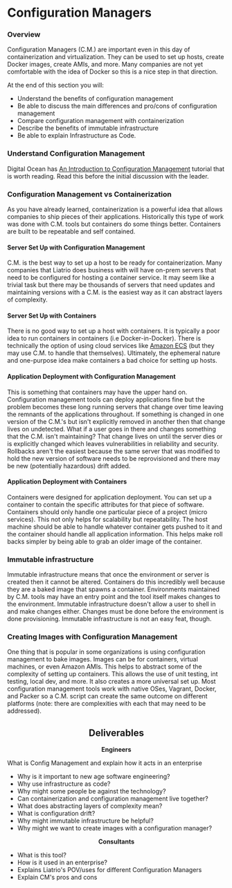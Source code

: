# Configuration Managers

### Overview

Configuration Managers (C.M.) are important even in this day of containerization and virtualization. They can be used to set up hosts, create Docker images, create AMIs, and more. Many companies are not yet comfortable with the idea of Docker so this is a nice step in that direction. 

At the end of this section you will: 

- Understand the benefits of configuration management
- Be able to discuss the main differences and pro/cons of configuration management
- Compare configuration management with containerization
- Describe the benefits of immutable infrastructure
- Be able to explain Infrastructure as Code. 

### Understand Configuration Management

Digital Ocean has [An Introduction to Configuration Management](https://www.digitalocean.com/community/tutorials/an-introduction-to-configuration-management) tutorial that is worth reading. Read this before the initial discussion with the leader. 

### Configuration Management vs Containerization

As you have already learned, containerization is a powerful idea that allows companies to ship pieces of their applications. Historically this type of work was done with C.M. tools but containers do some things better. Containers are built to be repeatable and self contained.

#### Server Set Up with Configuration Management

C.M. is the best way to set up a host to be ready for containerization. Many companies that Liatrio does business with will have on-prem servers that need to be configured for hosting a container service. It may seem like a trivial task but there may be thousands of servers that need updates and maintaining versions with a C.M. is the easiest way as it can abstract layers of complexity. 

#### Server Set Up with Containers

There is no good way to set up a host with containers. It is typically a poor idea to run containers in containers (i.e Docker-in-Docker). There is technically the option of using cloud services like [Amazon ECS](https://aws.amazon.com/ecs/) (but they may use C.M. to handle that themselves). Ultimately, the ephemeral nature and one-purpose idea make containers a bad choice for setting up hosts. 

#### Application Deployment with Configuration Management

This is something that containers may have the upper hand on. Configuration management tools can deploy applications fine but the problem becomes these long running servers that change over time leaving the remnants of the applications throughout. If something is changed in one version of the C.M.'s but isn't explicitly removed in another then that change lives on undetected. What if a user goes in there and changes something that the C.M. isn't maintaining? That change lives on until the server dies or is explicitly changed which leaves vulnerabilities in reliability and security. Rollbacks aren't the easiest because the same server that was modified to hold the new version of software needs to be reprovisioned and there may be new (potentially hazardous) drift added.

#### Application Deployment with Containers

Containers were designed for application deployment. You can set up a container to contain the specific attributes for that piece of software. Containers should only handle one particular piece of a project (micro services). This not only helps for scalability but repeatability. The host machine should be able to handle whatever container gets pushed to it and the container should handle all application information. This helps make roll backs simpler by being able to grab an older image of the container. 

### Immutable infrastructure

Immutable infrastructure means that once the environment or server is created then it cannot be altered. Containers do this incredibly well because they are a baked image that spawns a container. Environments maintained by C.M. tools may have an entry point and the tool itself makes changes to the environment. Immutable infrastructure doesn't allow a user to shell in and make changes either. Changes must be done before the environment is done provisioning. Immutable infrastructure is not an easy feat, though. 

### Creating Images with Configuration Management

One thing that is popular in some organizations is using configuration management to bake images. Images can be for containers, virtual machines, or even Amazon AMIs. This helps to abstract some of the complexity of setting up containers. This allows the use of unit testing, int testing, local dev, and more. It also creates a more universal set up. Most configuration management tools work with native OSes, Vagrant, Docker, and Packer so a C.M. script can create the same outcome on different platforms (note: there are complexities with each that may need to be addressed).  

<center>

## Deliverables

</center>

<div class="grid2"><div class="col">
<center>

**Engineers**

</center>

What is Config Management and explain how it acts in an enterprise
- Why is it important to new age software engineering?
- Why use infrastructure as code?
- Why might some people be against the technology?
- Can containerization and configuration management live together?
- What does abstracting layers of complexity mean?
- What is configuration drift?
- Why might immutable infrastructure be helpful?
- Why might we want to create images with a configuration manager?

</div><div class="col">
<center>

**Consultants**

</center>

- What is this tool?
- How is it used in an enterprise?
- Explains Liatrio's POV/uses for different Configuration Managers
- Explain CM's pros and cons

</div></div>


 
